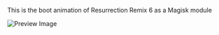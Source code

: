 This is the boot animation of Resurrection Remix 6 as a Magisk module

![Preview Image](https://i.imgur.com/4h0En4a.png)
